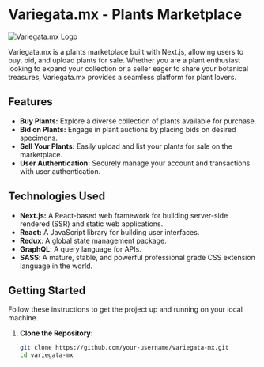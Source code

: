 # Variegata.mx - Plants Marketplace

![Variegata.mx Logo](https://www.variegata.mx/img/logo-gray.png)

Variegata.mx is a plants marketplace built with Next.js, allowing users to buy, bid, and upload plants for sale. Whether you are a plant enthusiast looking to expand your collection or a seller eager to share your botanical treasures, Variegata.mx provides a seamless platform for plant lovers.

## Features

- **Buy Plants:** Explore a diverse collection of plants available for purchase.
- **Bid on Plants:** Engage in plant auctions by placing bids on desired specimens.
- **Sell Your Plants:** Easily upload and list your plants for sale on the marketplace.
- **User Authentication:** Securely manage your account and transactions with user authentication.

## Technologies Used

- **Next.js:** A React-based web framework for building server-side rendered (SSR) and static web applications.
- **React:** A JavaScript library for building user interfaces.
- **Redux**: A global state management package.
- **GraphQL**: A query language for APIs.
- **SASS**: A mature, stable, and powerful professional grade CSS extension language in the world.

## Getting Started

Follow these instructions to get the project up and running on your local machine.

1. **Clone the Repository:**
   ```bash
   git clone https://github.com/your-username/variegata-mx.git
   cd variegata-mx

